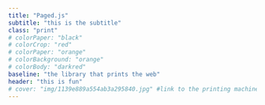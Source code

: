 ```yaml
---
title: "Paged.js"
subtitle: "this is the subtitle"
class: "print"
# colorPaper: "black"
# colorCrop: "red"
# colorPaper: "orange"
# colorBackground: "orange"
# colorBody: "darkred"
baseline: "the library that prints the web"
header: "this is fun"
# cover: "img/1139e889a554ab3a295840.jpg" #link to the printing machine we can update it through js and randomize it.
---
```

